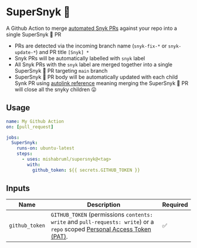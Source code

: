 # SuperSnyk 🦸

A Github Action to merge [automated Snyk PRs](https://docs.snyk.io/products/snyk-open-source/open-source-basics/fix-pull-requests-for-new-vulnerabilities) against your repo into a single SuperSnyk 🦸 PR

- PRs are detected via the incoming branch name (`snyk-fix-*` or `snyk-update-*`) and PR title `[Snyk] *`
- Snyk PRs will be automatically labelled with `snyk` label
- All Snyk PRs with the `snyk` label are merged together into a single SuperSnyk 🦸 PR targeting `main` branch
- SuperSnyk 🦸 PR body will be automatically updated with each child Synk PR using [autolink reference](https://docs.github.com/en/get-started/writing-on-github/working-with-advanced-formatting/autolinked-references-and-urls) meaning merging the SuperSnyk 🦸 PR will close all the snyky children 😛


## Usage

```yml
name: My Github Action
on: [pull_request]

jobs:
  SuperSnyk:
    runs-on: ubuntu-latest
    steps:
      - uses: mishabruml/supersnyk@<tag>
        with:
          github_token: ${{ secrets.GITHUB_TOKEN }}
```

## Inputs

| Name | Description | Required |
| --- | --- | --- |
| `github_token` | `GITHUB_TOKEN` (permissions `contents: write` and `pull-requests: write`) or a `repo` scoped [Personal Access Token (PAT)](https://docs.github.com/en/github/authenticating-to-github/creating-a-personal-access-token). | ✅|

